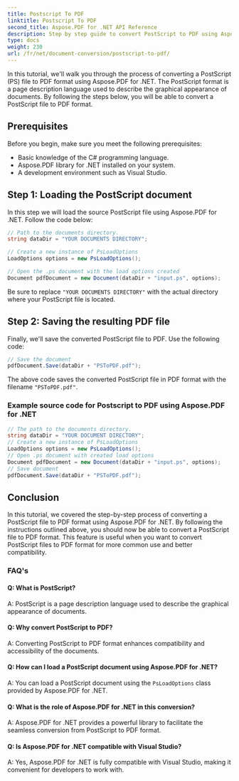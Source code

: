 ```yaml
---
title: Postscript To PDF
linktitle: Postscript To PDF
second_title: Aspose.PDF for .NET API Reference
description: Step by step guide to convert PostScript to PDF using Aspose.PDF for .NET.
type: docs
weight: 230
url: /fr/net/document-conversion/postscript-to-pdf/
---
```

In this tutorial, we'll walk you through the process of converting a PostScript (PS) file to PDF format using Aspose.PDF for .NET. The PostScript format is a page description language used to describe the graphical appearance of documents. By following the steps below, you will be able to convert a PostScript file to PDF format.

## Prerequisites
Before you begin, make sure you meet the following prerequisites:

- Basic knowledge of the C# programming language.
- Aspose.PDF library for .NET installed on your system.
- A development environment such as Visual Studio.

## Step 1: Loading the PostScript document
In this step we will load the source PostScript file using Aspose.PDF for .NET. Follow the code below:

```csharp
// Path to the documents directory.
string dataDir = "YOUR DOCUMENTS DIRECTORY";

// Create a new instance of PsLoadOptions
LoadOptions options = new PsLoadOptions();

// Open the .ps document with the load options created
Document pdfDocument = new Document(dataDir + "input.ps", options);
```

Be sure to replace `"YOUR DOCUMENTS DIRECTORY"` with the actual directory where your PostScript file is located.

## Step 2: Saving the resulting PDF file
Finally, we'll save the converted PostScript file to PDF. Use the following code:

```csharp
// Save the document
pdfDocument.Save(dataDir + "PSToPDF.pdf");
```

The above code saves the converted PostScript file in PDF format with the filename `"PSToPDF.pdf"`.

### Example source code for Postscript to PDF using Aspose.PDF for .NET

```csharp
// The path to the documents directory.
string dataDir = "YOUR DOCUMENT DIRECTORY";
// Create a new instance of PsLoadOptions
LoadOptions options = new PsLoadOptions();
// Open .ps document with created load options
Document pdfDocument = new Document(dataDir + "input.ps", options);
// Save document
pdfDocument.Save(dataDir + "PSToPDF.pdf");
```

## Conclusion
In this tutorial, we covered the step-by-step process of converting a PostScript file to PDF format using Aspose.PDF for .NET. By following the instructions outlined above, you should now be able to convert a PostScript file to PDF format. This feature is useful when you want to convert PostScript files to PDF format for more common use and better compatibility.


### FAQ's

#### Q: What is PostScript?

A: PostScript is a page description language used to describe the graphical appearance of documents.

#### Q: Why convert PostScript to PDF?

A: Converting PostScript to PDF format enhances compatibility and accessibility of the documents.

#### Q: How can I load a PostScript document using Aspose.PDF for .NET?

A: You can load a PostScript document using the `PsLoadOptions` class provided by Aspose.PDF for .NET.

#### Q: What is the role of Aspose.PDF for .NET in this conversion?

A: Aspose.PDF for .NET provides a powerful library to facilitate the seamless conversion from PostScript to PDF format.

#### Q: Is Aspose.PDF for .NET compatible with Visual Studio?

A: Yes, Aspose.PDF for .NET is fully compatible with Visual Studio, making it convenient for developers to work with.